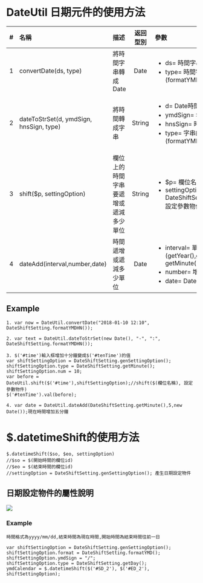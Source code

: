 # DateUtil 日期元件的使用方法
| #| 名稱                                     | 描述                             | 返回型別 | 參數 |
| -|:----------------------------------------| :-------------------------------- |:-------:|:----|
| 1| convertDate(ds, type)                   | 將時間字串轉成Date                 |Date     |<ul><li>ds= 時間字串</li><li>type= 時間字串屬於哪種格式<br>(formatYMD/formatHN/formatYMDHN)</li></ul>|
| 2| dateToStrSet(d, ymdSign, hnsSign, type) | 將時間轉成字串                     |String   |<ul><li>d= Date時間</li><li>ymdSign= 年月日的格式("/" or "-")</li><li>hnsSign= 時分秒的格式(":")</li><li>type= 字串的格式種類<br>(formatYMD/formatHN/formatYMDHN)</li></ul>|
| 3| shift($p, settingOption)                | 欄位上的時間字串要遞增或遞減多少單位 |String   |<ul><li>$p= 欄位名稱</li><li>settingOption= DateShiftSetting.genSettingOption()<br>設定參數物件</li></ul>|
| 4| dateAdd(interval,number,date)	          | 時間遞增或遞減多少單位              |Date     |<ul><li>interval= 單位<br>(getYear(),getMonth(),getDay(),getHour(),<br>getMinute(),getWeek(),getSecond())</li><li>number= 增減之數值</li><li>date= Date時間</li></ul>|
## Example
```
1. var now = DateUtil.convertDate("2018-01-10 12:10", DateShiftSetting.formatYMDHN());
```
```
2. var text = DateUtil.dateToStrSet(new Date(), "-", ":", DateShiftSetting.formatYMDHN());
```
```
3. $('#time')輸入框增加十分鐘變成$('#tenTime')的值
var shiftSettingOption = DateShiftSetting.genSettingOption();
shiftSettingOption.type = DateShiftSetting.getMinute();
shiftSettingOption.num = 10;
var before = DateUtil.shift($('#time'),shiftSettingOption);//shift($(欄位名稱), 設定參數物件)
$('#tenTime').val(before);
```
```
4. var date = DateUtil.dateAdd(DateShiftSetting.getMinute(),5,new Date());現在時間增加五分鐘
```
# $.datetimeShift的使用方法
```
$.datetimeShift($so, $eo, settingOption)
//$so = $(開始時間的欄位id)
//$eo = $(結束時間的欄位id)
//settingOption = DateShiftSetting.genSettingOption(); 產生日期設定物件
```
## 日期設定物件的屬性說明
![](https://i.imgur.com/tDRQlEF.png)
### Example
```
時間格式為yyyy/mm/dd,結束時間為現在時間,開始時間為結束時間往前一日

var shiftSettingOption = DateShiftSetting.genSettingOption();
shiftSettingOption.format = DateShiftSetting.formatYMD();
shiftSettingOption.ymdSign = "/";
shiftSettingOption.type = DateShiftSetting.getDay();
ymdCalendar = $.datetimeShift($('#SD_2'), $('#ED_2'), shiftSettingOption);
```
